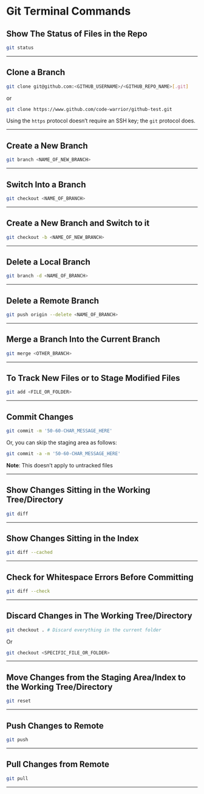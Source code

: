 # Git Terminal Commands

## Show The Status of Files in the Repo

```bash
git status
```

---

## Clone a Branch

```bash
git clone git@github.com:<GITHUB_USERNAME>/<GITHUB_REPO_NAME>[.git]
```

or

```bash
git clone https://www.github.com/code-warrior/github-test.git
```

Using the `https` protocol doesn’t require an SSH key; the `git` protocol does.

---

## Create a New Branch

```bash
git branch <NAME_OF_NEW_BRANCH>
```

---

## Switch Into a Branch

```bash
git checkout <NAME_OF_BRANCH>
```

---

## Create a New Branch and Switch to it

```bash
git checkout -b <NAME_OF_NEW_BRANCH>
```

---

## Delete a Local Branch

```bash
git branch -d <NAME_OF_BRANCH>
```

---

## Delete a Remote Branch

```bash
git push origin --delete <NAME_OF_BRANCH>
```

---

## Merge a Branch Into the Current Branch

```bash
git merge <OTHER_BRANCH>
```

---

## To Track New Files or to Stage Modified Files

```bash
git add <FILE_OR_FOLDER>
```

---

## Commit Changes

```bash
git commit -m '50-60-CHAR_MESSAGE_HERE'
```

Or, you can skip the staging area as follows:

```bash
git commit -a -m '50-60-CHAR_MESSAGE_HERE'
```

**Note**: This doesn’t apply to untracked files

---

## Show Changes Sitting in the Working Tree/Directory

```bash
git diff
```

---

## Show Changes Sitting in the Index

```bash
git diff --cached
```

---

## Check for Whitespace Errors Before Committing

```bash
git diff --check
```

---

## Discard Changes in The Working Tree/Directory

```bash
git checkout . # Discard everything in the current folder
```

Or

```bash
git checkout <SPECIFIC_FILE_OR_FOLDER>
```

---

## Move Changes from the Staging Area/Index to the Working Tree/Directory

```bash
git reset
```

---

## Push Changes to Remote

```bash
git push
```

---

## Pull Changes from Remote

```bash
git pull
```

---
